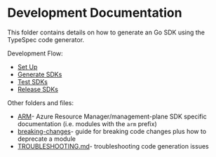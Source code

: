 # Development Documentation

This folder contains details on how to generate an Go SDK using the TypeSpec code generator.

Development Flow:
* [Set Up](https://github.com/Azure/azure-sdk-for-go/tree/main/documentation/development/setup.md)
* [Generate SDKs](https://github.com/Azure/azure-sdk-for-go/tree/main/documentation/development/generate.md)
* [Test SDKs](https://github.com/Azure/azure-sdk-for-go/tree/main/documentation/development/testing.md)
* [Release SDKs](https://github.com/Azure/azure-sdk-for-go/tree/main/documentation/development/release.md)

Other folders and files:
* [ARM](https://github.com/Azure/azure-sdk-for-go/tree/main/documentation/development/ARM)- Azure Resource Manager/management-plane SDK specific documentation (i.e. modules with the `arm` prefix)
* [breaking-changes](https://github.com/Azure/azure-sdk-for-go/tree/main/documentation/development/breaking-changes)- guide for breaking code changes plus how to deprecate a module
* [TROUBLESHOOTING.md](https://github.com/Azure/azure-sdk-for-go/tree/main/documentation/development/TROUBLESHOOTING.md)- troubleshooting code generation issues